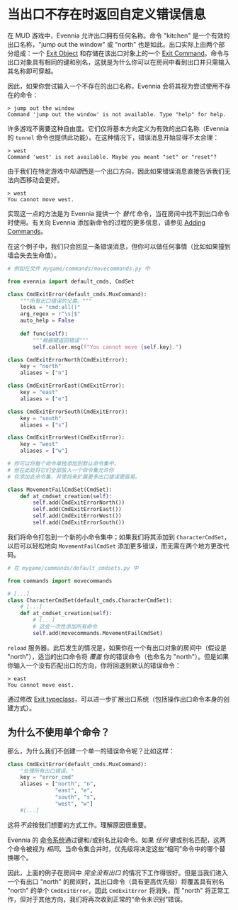 # 当出口不存在时返回自定义错误信息

在 MUD 游戏中，Evennia 允许出口拥有任何名称。命令 "kitchen" 是一个有效的出口名称，"jump out the window" 或 "north" 也是如此。出口实际上由两个部分组成：一个 [Exit Object](../Components/Objects.md) 和存储在该出口对象上的一个 [Exit Command](../Components/Commands.md)。命令与出口对象具有相同的键和别名，这就是为什么你可以在房间中看到出口并只需输入其名称即可穿越。

因此，如果你尝试输入一个不存在的出口名称，Evennia 会将其视为尝试使用不存在的命令：

```
> jump out the window
Command 'jump out the window' is not available. Type "help" for help.
```

许多游戏不需要这种自由度。它们仅将基本方向定义为有效的出口名称（Evennia 的 `tunnel` 命令也提供此功能）。在这种情况下，错误消息开始显得不太合理：

```
> west
Command 'west' is not available. Maybe you meant "set" or "reset"?
```

由于我们在特定游戏中*知道*西是一个出口方向，因此如果错误消息直接告诉我们无法向西移动会更好。

```
> west
You cannot move west.
```

实现这一点的方法是为 Evennia 提供一个 _替代_ 命令，当在房间中找不到出口命令时使用。有关向 Evennia 添加新命令的过程的更多信息，请参见 [Adding Commands](Beginner-Tutorial/Part1/Beginner-Tutorial-Adding-Commands.md)。

在这个例子中，我们只会回显一条错误消息，但你可以做任何事情（比如如果撞到墙会失去生命值）。

```python
# 例如在文件 mygame/commands/movecommands.py 中

from evennia import default_cmds, CmdSet

class CmdExitError(default_cmds.MuxCommand):
    """所有出口错误的父类。"""
    locks = "cmd:all()"
    arg_regex = r"\s|$"
    auto_help = False
    
    def func(self):
        """根据键返回错误"""
        self.caller.msg(f"You cannot move {self.key}.")

class CmdExitErrorNorth(CmdExitError):
    key = "north"
    aliases = ["n"]

class CmdExitErrorEast(CmdExitError):
    key = "east"
    aliases = ["e"]

class CmdExitErrorSouth(CmdExitError):
    key = "south"
    aliases = ["s"]

class CmdExitErrorWest(CmdExitError):
    key = "west"
    aliases = ["w"]

# 你可以将每个命令单独添加到默认命令集中，
# 但在此处将它们全部放入一个命令集允许你
# 仅添加此命令集，并使将来扩展更多出口错误更容易。

class MovementFailCmdSet(CmdSet):
    def at_cmdset_creation(self): 
        self.add(CmdExitErrorNorth())
        self.add(CmdExitErrorEast())
        self.add(CmdExitErrorWest())
        self.add(CmdExitErrorSouth()) 
```

我们将命令打包到一个新的小命令集中；如果我们将其添加到 `CharacterCmdSet`，以后可以轻松地向 `MovementFailCmdSet` 添加更多错误，而无需在两个地方更改代码。

```python
# 在 mygame/commands/default_cmdsets.py 中

from commands import movecommands

# [...]
class CharacterCmdSet(default_cmds.CharacterCmdSet):
    # [...]
    def at_cmdset_creation(self):
        # [...]
        # 这会一次性添加所有命令
        self.add(movecommands.MovementFailCmdSet)
```

`reload` 服务器。此后发生的情况是，如果你在一个有出口对象的房间中（假设是 "north"），适当的出口命令将 _覆盖_ 你的错误命令（也命名为 "north"）。但是如果你输入一个没有匹配出口的方向，你将回退到默认的错误命令：

```
> east
You cannot move east.
```

通过修改 [Exit typeclass](../Components/Typeclasses.md)，可以进一步扩展出口系统（包括操作出口命令本身的创建方式）。

## 为什么不使用单个命令？

那么，为什么我们不创建一个单一的错误命令呢？比如这样：

```python
class CmdExitError(default_cmds.MuxCommand):
    "处理所有出口错误。"
    key = "error_cmd"
    aliases = ["north", "n", 
               "east", "e",
               "south", "s",
               "west", "w"]
    #[...]
```

这将*不会*按我们想要的方式工作。理解原因很重要。

Evennia 的 [命令系统](../Components/Commands.md)通过键和/或别名比较命令。如果 _任何_ 键或别名匹配，这两个命令被视为 _相同_。当命令集合并时，优先级将决定这些“相同”命令中的哪个替换哪个。

因此，上面的例子在房间中 _完全没有出口_ 的情况下工作得很好。但是当我们进入一个有出口 "north" 的房间时，其出口命令（具有更高优先级）将覆盖具有别名 "north" 的单个 `CmdExitError`。因此 `CmdExitError` 将消失，而 "north" 将正常工作，但对于其他方向，我们将再次收到正常的“命令未识别”错误。
